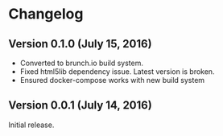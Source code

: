 # Changelog

## Version 0.1.0 (July 15, 2016)

* Converted to brunch.io build system.
* Fixed html5lib dependency issue. Latest version is broken.
* Ensured docker-compose works with new build system

## Version 0.0.1 (July 14, 2016)

Initial release.